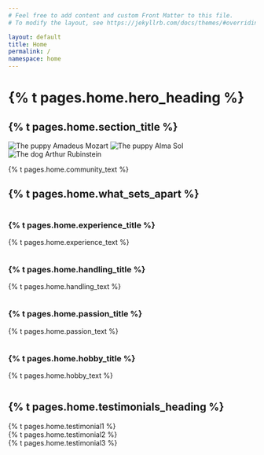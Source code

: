```yaml
---
# Feel free to add content and custom Front Matter to this file.
# To modify the layout, see https://jekyllrb.com/docs/themes/#overriding-theme-defaults

layout: default
title: Home
permalink: /
namespace: home
---
```


<div class="parallax-image" style="background-image: url('{{ "/assets/hero_image.jpeg" | prepend: site.baseurl_root }}')">
  <div class="parallax-text">
    <h1>{% t pages.home.hero_heading %}</h1>
  </div>
</div>

<div class="wrapper">
  <section class="three-column-section">
    <h2 class="section-title fade-in-section">{% t pages.home.section_title %}</h2>
    <div class="image-container">
      <img src="{{ "/assets/home_image1.jpg" | prepend: site.baseurl_root }}" alt="The puppy Amadeus Mozart" class="square-image">
      <img src="{{ "/assets/home_image2.jpg" | prepend: site.baseurl_root }}" alt="The puppy Alma Sol" class="square-image">
      <img src="{{ "/assets/home_image3.jpg" | prepend: site.baseurl_root }}" alt="The dog Arthur Rubinstein" class="square-image">
    </div>
    <p class="fade-in-section">
      {% t pages.home.community_text %}
    </p>
  </section>
</div>

<div class="wrapper">
    <h2>{% t pages.home.what_sets_apart %}</h2>
    <div class="container">
        <div class="column">
            <h3>{% t pages.home.experience_title %}</h3>
            <p>{% t pages.home.experience_text %}</p>
        </div>
        <div class="column">
            <h3>{% t pages.home.handling_title %}</h3>
            <p>{% t pages.home.handling_text %}</p>
        </div>
        <div class="column">
            <h3>{% t pages.home.passion_title %}</h3>
            <p>{% t pages.home.passion_text %}</p>
        </div>
        <div class="column">
            <h3>{% t pages.home.hobby_title %}</h3>
            <p>{% t pages.home.hobby_text %}</p>
        </div>
    </div>
</div>

<div class="parallax-image" data-parallax-offset="400" style="background-image: url('{{ "/assets/home_image1.jpg" | prepend: site.baseurl_root }}')">
  <div class="parallax-text">
    <h2>{% t pages.home.testimonials_heading %}</h2>
    <div class="carousel">
      <div class="active">{% t pages.home.testimonial1 %}</div>
      <div>{% t pages.home.testimonial2 %}</div>
      <div>{% t pages.home.testimonial3 %}</div>
    </div>
  </div>
</div>